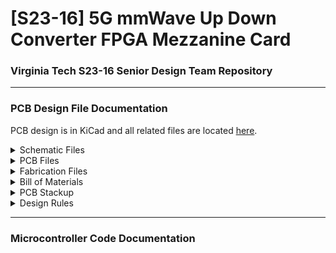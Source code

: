 # [S23-16] 5G mmWave Up Down Converter FPGA Mezzanine Card
### Virginia Tech S23-16 Senior Design Team Repository

---
### PCB Design File Documentation
PCB design is in KiCad and all related files are located [here](S23-16_PCB).

<details>
<summary>Schematic Files</summary>

| File Name | Description |
| --- | --- |
| [S23-16_PCB.kicad_sch](S23-16_PCB/S23-16_PCB.kicad_sch) | Overall Top Level Schematic |
| [Upconverter.kicad_sch](S23-16_PCB/Upconverter.kicad_sch) | Upconverter Top Level Schematic |
| [sch1013.kicad_sch](S23-16_PCB/sch1013.kicad_sch) | ADMV1013 Upconverter Schematic |
| [schHMC1131.kicad_sch](S23-16_PCB/schHMC1131.kicad_sch) | HMC1131 Power Amplifier Schematic |
| [Downconverter.kicad_sch](S23-16_PCB/Downconverter.kicad_sch) | Downconverter Schematic |
| [Synthesizer.kicad_sch](S23-16_PCB/Synthesizer.kicad_sch) | Synthesizer Schematic |
| [FMC_plus.kicad_sch](S23-16_PCB/FMC_plus.kicad_sch) | Digital/Power Interface Schematic |

</details>

<details>
<summary>PCB Files</summary>

| File Name | Description |
| --- | --- |
| [S23-16_PCB.kicad_pcb](S23-16_PCB/S23-16_PCB.kicad_pcb) | PCB Layout |

All component footprint and 3D models are located [here](S23-16_PCB/S23_16_Library.pretty).

</details>

<details>
<summary>Fabrication Files</summary>

Gerber and Drill files are located [here](S23-16_PCB/Fab_Files/Gerber) and use the following naming conventions:

### Gerber Files
| File Name | Description |
| --- | --- |
| [S23-16_PCB-F_Cu.gtl](S23-16_PCB/Fab_Files/Gerber/S23-16_PCB-F_Cu.gtl) | Front Copper |
| [S23-16_PCB-In1.Cu.g2](S23-16_PCB/Fab_Files/Gerber/S23-16_PCB-In1_Cu.g2) | First Internal Copper |
| [S23-16_PCB-In2_Cu.g3](S23-16_PCB/Fab_Files/Gerber/S23-16_PCB-In2_Cu.g3) | Second Internal Copper |
| [S23-16_PCB-B_Cu.gbl](S23-16_PCB/Fab_Files/Gerber/S23-16_PCB-B_Cu.gbl) | Back Copper |
| [S23-16_PCB-F_Paste.gtp](S23-16_PCB/Fab_Files/Gerber/S23-16_PCB-F_Paste.gtp) | Front Solder Paste (for stencil manufacturing) |
| [S23-16_PCB-F_Silkscreen.gto](S23-16_PCB/Fab_Files/Gerber/S23-16_PCB-F_Silkscreen.gto) | Front Silkscreen |
| [S23-16_PCB-B_Silkscreen.gbo](S23-16_PCB/Fab_Files/Gerber/S23-16_PCB-B_Silkscreen.gbo) | Back Silkscreen |
| [S23-16_PCB-F_Mask.gts](S23-16_PCB/Fab_Files/Gerber/S23-16_PCB-F_Mask.gts) | Front Solder Mask |
| [S23-16_PCB-B_Mask.gbs](S23-16_PCB/Fab_Files/Gerber/S23-16_PCB-B_Mask.gbs) | Back Solder Mask |
| [S23-16_PCB-Edge_Cuts.gm1](S23-16_PCB/Fab_Files/Gerber/S23-16_PCB-Edge_Cuts.gm1) | Board Edge |

### Drill Files
| File Name | Description |
| --- | --- |
| [S23-16_PCB-NPTH.drl](S23-16_PCB/Fab_Files/Gerber/S23-16_PCB-NPTH.drl) | Non-plated Through Holes |
| [S23-16_PCB-PTH.drl](S23-16_PCB/Fab_Files/Gerber/S23-16_PCB-PTH.drl) | Plated Through Holes |
| [S23-16_PCB-front-in1.drl](S23-16_PCB/Fab_Files/Gerber/S23-16_PCB-front-in1.drl) | Blind Vias (optional fencing vias between layers 1&2) |

</details>

<details>
<summary>Bill of Materials</summary>

The BOM is located on our shared drive [here](https://docs.google.com/spreadsheets/d/1cGQh0S1Flq79aJkekWkryKJpKwCh67Sn/edit#gid=1397198774).

</details>

<details>
<summary>PCB Stackup</summary>

| Material | Thickness | Dielectric Constant | Loss Tangent |
| --- | --- | --- | --- |
| Copper | 1.4 mils (1 oz.) |
| RO4003C | 8 mils | 3.55 | 0.0027 |
| Copper | 1.4 mils (1 oz.) |
| Prepreg | ~40 mils | ~4 | ~0.02 |
| Copper | 1.4 mils (1 oz.) |
| RO4003C | 8 mils | 3.55 | 0.0027 |
| Copper | 1.4 mils (1 oz.) |
| **Total** | **62 mils** |

Note: Prepreg material is arbitrary, consult manufactuer.

</details>

<details>
<summary>Design Rules</summary>

### Copper
| Parameter | Distance |
| --- | --- |
| Minimum Clearance | 5 mils |
| Minimum Track Width | 8 mils | 
| Minimum Annular Ring Width (Vias) | 5 mils | 
| Minimum Via Diameter | 19 mils | 
| Copper to Hole Clearance | 5 mils | 
| Copper to Edge Clearance | 10 mils |

### Through Holes
| Parameter | Distance | 
| --- | --- |
| Minimum Through Hole Diameter | 9 mils | 
| Hole to Hole Clearance | 10 mils |

</details>

---
### Microcontroller Code Documentation
